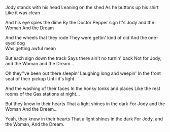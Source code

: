 Jody stands with his head
Leaning on the shed
As he buttons up his shirt
Like it was clean

And his eye spies the dime
By the Doctor Pepper sign
It's Jody and the Woman
And the Dream

And the wheels that they rode
They were gettin' kind of old
And the one-eyed dog  
Was getting awful mean

But each sign down the track
Says there ain't no turnin' back
Not for Jody, and the Woman
and the Dream...

Oh they''ve been out there sleepin'
Laughing long and weepin'
In the front seat of their pickup
Until it's light

And the washing of their faces
In the honky tonks and places
Like the rest rooms of  the
Gas stations at night...

But they know in their hearts
That a light shines in the dark
For Jody and the Woman
And the Dream...

Yeah, they know in their hearts
That a light shines in the dark
For Jody, and the Woman,
And the Dream.
